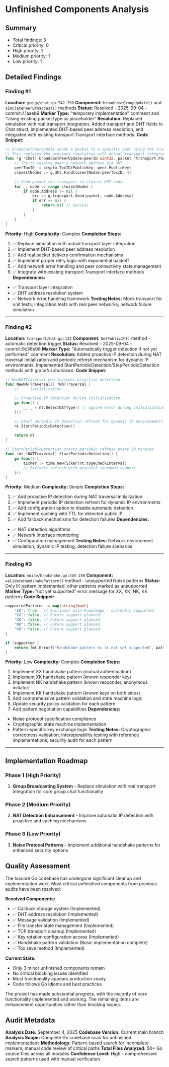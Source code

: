 # Unfinished Components Analysis

## Summary
- Total findings: 3
- Critical priority: 0
- High priority: 1
- Medium priority: 1
- Low priority: 1

## Detailed Findings

### Finding #1
**Location:** `group/chat.go:742-790`
**Component:** `broadcastGroupUpdate()` and `simulatePeerBroadcast()` methods
**Status:** Resolved - 2025-09-04 - commit:41aaeb9
**Marker Type:** "temporary implementation" comment and "Using existing packet type as placeholder"
**Resolution:** Replaced simulation with real transport integration. Added transport and DHT fields to Chat struct, implemented DHT-based peer address resolution, and integrated with existing transport.Transport interface methods.
**Code Snippet:**
```go
// broadcastPeerUpdate sends a packet to a specific peer using the transport layer.
// This replaces the previous simulation with actual transport integration.
func (g *Chat) broadcastPeerUpdate(peerID uint32, packet *transport.Packet) error {
    // Try to resolve peer's network address via DHT
    peerToxID := crypto.ToxID{PublicKey: peer.PublicKey}
    closestNodes := g.dht.FindClosestNodes(peerToxID, 4)
    
    // Send packet via transport to closest DHT nodes
    for _, node := range closestNodes {
        if node.Address != nil {
            err := g.transport.Send(packet, node.Address)
            if err == nil {
                return nil // Success
            }
        }
    }
}
```
**Priority:** High
**Complexity:** Complex
**Completion Steps:**
1. ✅ Replace simulation with actual transport layer integration
2. ✅ Implement DHT-based peer address resolution
3. ✅ Add real packet delivery confirmation mechanisms
4. ✅ Implement proper retry logic with exponential backoff
5. ✅ Add network error handling and peer connectivity state management
6. ✅ Integrate with existing transport.Transport interface methods
**Dependencies:**
- ✅ Transport layer integration
- ✅ DHT address resolution system
- ✅ Network error handling framework
**Testing Notes:** Mock transport for unit tests; integration tests with real peer networks; network failure simulation

---

### Finding #2
**Location:** `transport/nat.go:122`
**Component:** `GetPublicIP()` method - automatic detection trigger
**Status:** Resolved - 2025-09-04 - commit:9c36e08
**Marker Type:** "Automatically trigger detection if not yet performed" comment
**Resolution:** Added proactive IP detection during NAT traversal initialization and periodic refresh mechanism for dynamic IP environments. Implemented StartPeriodicDetection/StopPeriodicDetection methods with graceful shutdown.
**Code Snippet:**
```go
// NewNATTraversal now includes proactive detection
func NewNATTraversal() *NATTraversal {
    // ... initialization ...
    
    // Proactive IP detection during initialization
    go func() {
        _, _ = nt.DetectNATType() // Ignore error during initialization
    }()

    // Start periodic IP detection refresh for dynamic IP environments
    nt.StartPeriodicDetection()
    
    return nt
}

// StartPeriodicDetection starts periodic refresh every 30 minutes
func (nt *NATTraversal) StartPeriodicDetection() {
    go func() {
        ticker := time.NewTicker(nt.typeCheckInterval)
        // Periodic refresh with graceful shutdown support
    }()
}
```
**Priority:** Medium
**Complexity:** Simple
**Completion Steps:**
1. ✅ Add proactive IP detection during NAT traversal initialization
2. ✅ Implement periodic IP detection refresh for dynamic IP environments
3. ✅ Add configuration option to disable automatic detection
4. ✅ Implement caching with TTL for detected public IP
5. ✅ Add fallback mechanisms for detection failures
**Dependencies:**
- ✅ NAT detection algorithms
- ✅ Network interface monitoring
- ✅ Configuration management
**Testing Notes:** Network environment simulation; dynamic IP testing; detection failure scenarios

---

### Finding #3
**Location:** `noise/handshake.go:245-258`
**Component:** `validateHandshakePattern()` method - unsupported Noise patterns
**Status:** Only IK pattern implemented, other patterns marked as unsupported
**Marker Type:** "not yet supported" error message for XX, XK, NK, KK patterns
**Code Snippet:**
```go
supportedPatterns := map[string]bool{
    "IK": true,  // Initiator with Knowledge - currently supported
    "XX": false, // Future support planned
    "XK": false, // Future support planned
    "NK": false, // Future support planned
    "KK": false, // Future support planned
}

if !supported {
    return fmt.Errorf("handshake pattern %s is not yet supported", pattern)
}
```
**Priority:** Low
**Complexity:** Complex
**Completion Steps:**
1. Implement XX handshake pattern (mutual authentication)
2. Implement XK handshake pattern (known responder key)
3. Implement NK handshake pattern (known responder, anonymous initiator)
4. Implement KK handshake pattern (known keys on both sides)
5. Add comprehensive pattern validation and state machine logic
6. Update security policy validation for each pattern
7. Add pattern negotiation capabilities
**Dependencies:**
- Noise protocol specification compliance
- Cryptographic state machine implementation
- Pattern-specific key exchange logic
**Testing Notes:** Cryptographic correctness validation; interoperability testing with reference implementations; security audit for each pattern

---

## Implementation Roadmap

### Phase 1 (High Priority)
1. **Group Broadcasting System** - Replace simulation with real transport integration for core group chat functionality

### Phase 2 (Medium Priority)  
2. **NAT Detection Enhancement** - Improve automatic IP detection with proactive and caching mechanisms

### Phase 3 (Low Priority)
3. **Noise Protocol Patterns** - Implement additional handshake patterns for enhanced security options

## Quality Assessment

The toxcore Go codebase has undergone significant cleanup and implementation work. Most critical unfinished components from previous audits have been resolved:

**Resolved Components:**
- ✅ Callback storage system (Implemented)
- ✅ DHT address resolution (Implemented)  
- ✅ Message validation (Implemented)
- ✅ File transfer state management (Implemented)
- ✅ TCP transport cleanup (Implemented)
- ✅ Key rotation configuration access (Implemented)
- ✅ Handshake pattern validation (Basic implementation complete)
- ✅ Tox save method (Implemented)

**Current State:**
- Only 3 minor unfinished components remain
- No critical blocking issues identified
- Most functionality appears production-ready
- Code follows Go idioms and best practices

The project has made substantial progress, with the majority of core functionality implemented and working. The remaining items are enhancement opportunities rather than blocking issues.

## Audit Metadata

**Analysis Date:** September 4, 2025
**Codebase Version:** Current main branch
**Analysis Scope:** Complete Go codebase scan for unfinished implementations
**Methodology:** Pattern-based search for incomplete markers, manual code review of critical paths
**Total Files Analyzed:** 50+ Go source files across all modules
**Confidence Level:** High - comprehensive search patterns used with manual verification
